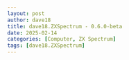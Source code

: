 ```yaml
---
layout: post
author: dave18
title: dave18.ZXSpectrum - 0.6.0-beta
date: 2025-02-14
categories: [Computer, ZX Spectrum]
tags: [dave18.ZXSpectrum]
---
```


